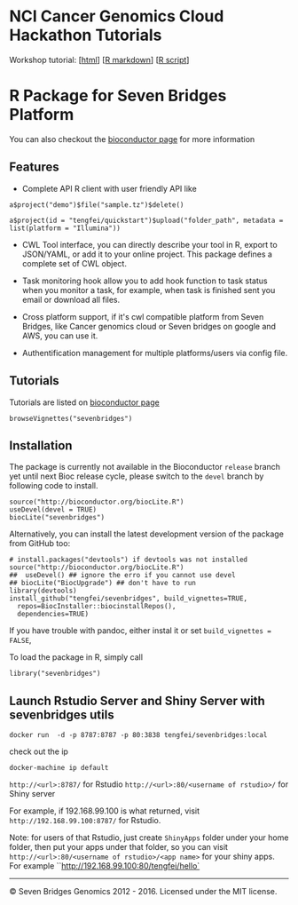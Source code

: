 # NCI Cancer Genomics Cloud Hackathon Tutorials

Workshop tutorial: [[html](http://www.tengfei.name/sevenbridges/cgc-hackathon-2016-04/bioc-workflow.html)] [[R markdown](https://raw.githubusercontent.com/tengfei/sevenbridges/master/vignettes/bioc-workflow.Rmd)] [[R script](http://www.tengfei.name/sevenbridges/cgc-hackathon-2016-04/bioc-workflow.R)]

# R Package for Seven Bridges Platform

You can also checkout the [bioconductor page](http://bioconductor.org/packages/3.3/bioc/html/sevenbridges.html) for more information

## Features

- Complete API R client with user friendly API like 

`a$project("demo")$file("sample.tz")$delete()` 

`a$project(id = "tengfei/quickstart")$upload("folder_path", metadata = list(platform = "Illumina"))`


- CWL Tool interface, you can directly describe your tool in R, export to JSON/YAML, or add it to your online project. This package defines a complete set
of CWL object.

- Task monitoring hook allow you to add hook function to task status when you monitor a task, for example, when task is finished sent you email or download all files.

- Cross platform support, if it's cwl compatible platform from Seven
  Bridges, like Cancer genomics cloud or Seven bridges on google and
  AWS, you can use it.

- Authentification management for multiple platforms/users via config file.


## Tutorials

Tutorials are listed on  [bioconductor page](http://bioconductor.org/packages/3.3/bioc/html/sevenbridges.html)

```
browseVignettes("sevenbridges")
```


## Installation

The package is currently not available in the Bioconductor `release` branch yet until next Bioc release cycle, please switch to the `devel` branch by following code to install.

```
source("http://bioconductor.org/biocLite.R")
useDevel(devel = TRUE)
biocLite("sevenbridges")
```

Alternatively, you can install the latest development version of the package from GitHub too:

```
# install.packages("devtools") if devtools was not installed
source("http://bioconductor.org/biocLite.R")
##  useDevel() ## ignore the erro if you cannot use devel
## biocLite("BiocUpgrade") ## don't have to run
library(devtools)
install_github("tengfei/sevenbridges", build_vignettes=TRUE, 
  repos=BiocInstaller::biocinstallRepos(),
  dependencies=TRUE)
```

If you have trouble with pandoc, either instal it or set `build_vignettes = FALSE`, 

To load the package in R, simply call

```
library("sevenbridges")
```

## Launch Rstudio Server and Shiny Server with sevenbridges utils

```
docker run  -d -p 8787:8787 -p 80:3838 tengfei/sevenbridges:local 
```

check out the ip

```
docker-machine ip default
```
`http://<url>:8787/` for Rstudio
`http://<url>:80/<username of rstudio>/` for Shiny server

For example, if 192.168.99.100 is what returned, visit `http://192.168.99.100:8787/` for Rstudio.

Note: for users of that Rstudio, just create `ShinyApps` folder under
your home folder, then put your apps under that folder, so you can
visit `http://<url>:80/<username of rstudio>/<app name>` for your
shiny apps. For example ``http://192.168.99.100:80/tengfei/hello`

<hr>

© Seven Bridges Genomics 2012 - 2016. Licensed under the MIT license.
